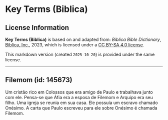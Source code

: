 # Key Terms (Biblica)

## License Information

**Key Terms (Biblica)** is based on and adapted from: _Biblica Bible Dictionary_, [Biblica, Inc.](https://www.biblica.com/), 2023, which is licensed under a [CC BY-SA 4.0 license](https://creativecommons.org/licenses/by-sa/4.0/legalcode.en).

This markdown version (created `2025-10-20`) is provided under the same license.



--------------------------------

## Filemom (id: 145673)

Um cristão rico em Colossos que era amigo de Paulo e trabalhava junto com ele. Pensa\-se que Áfia era a esposa de Filemom e Arquipo era seu filho. Uma igreja se reunia em sua casa. Ele possuía um escravo chamado Onésimo. A carta que Paulo escreveu para ele sobre Onésimo é chamada Filemom.


